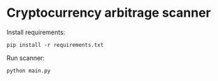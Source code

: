 # Cryptocurrency arbitrage scanner

Install requirements:

`pip install -r requirements.txt`

Run scanner:

`python main.py`